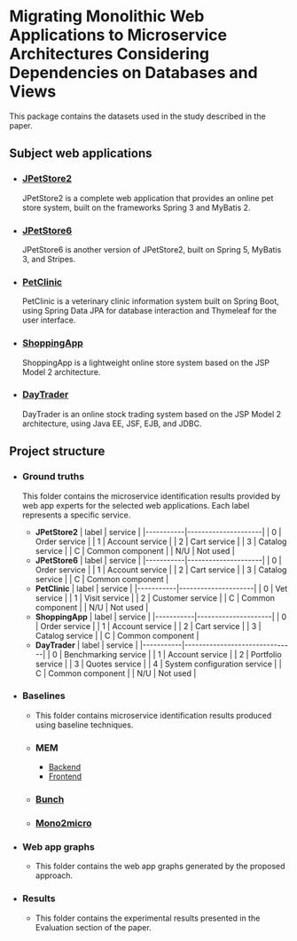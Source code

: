 # Migrating Monolithic Web Applications to Microservice Architectures Considering Dependencies on Databases and Views
 
This package contains the datasets used in the study described in the paper.

## Subject web applications
+ ### [JPetStore2](https://github.com/KimJongSung/jPetStore)
  JPetStore2 is a complete web application that provides an online pet store system, built on the frameworks Spring 3 and MyBatis 2.
+ ### [JPetStore6](https://github.com/mybatis/jpetstore-6)
  JPetStore6 is another version of JPetStore2, built on Spring 5, MyBatis 3, and Stripes.
+ ### [PetClinic](https://github.com/spring-projects/spring-petclinic)
  PetClinic is a veterinary clinic information system built on Spring Boot, using Spring Data JPA for database interaction and Thymeleaf for the user interface. 
+ ### [ShoppingApp](https://github.com/manhduydl/Shopping-web-Jsp-Servlet)
  ShoppingApp is a lightweight online store system  based on the JSP Model 2 architecture.
+ ### [DayTrader](https://github.com/WASdev/sample.daytrader7)
  DayTrader is an online stock trading system based on the JSP Model 2 architecture, using Java EE, JSF, EJB, and JDBC.
## Project structure
+ ### Ground truths
  This folder contains the microservice identification results provided by web app experts for the selected web applications.
  Each label represents a specific service.
  
    - **JPetStore2**
      | label | service          |
      |-----------|---------------------|
      | 0         | Order service       |
      | 1         | Account service     |
      | 2         | Cart service        |
      | 3         | Catalog service     |
      | C         | Common component    |
      | N/U       | Not used            |
    - **JPetStore6**
      | label | service          |
      |-----------|---------------------|
      | 0         | Order service       |
      | 1         | Account service     |
      | 2         | Cart service        |
      | 3         | Catalog service     |
      | C         | Common component    |
    - **PetClinic**
      | label | service          |
      |-----------|---------------------|
      | 0         | Vet service         |
      | 1         | Visit service       |
      | 2         | Customer service    |
      | C         | Common component    |
      | N/U       | Not used            |
    - **ShoppingApp**
      | label | service          |
      |-----------|---------------------|
      | 0         | Order service       |
      | 1         | Account service     |
      | 2         | Cart service        |
      | 3         | Catalog service     |
      | C         | Common component    |
    - **DayTrader**
      | label | service          |
      |-----------|-------------------------------|
      | 0         | Benchmarking service          |
      | 1         | Account service               |
      | 2         | Portfolio service             |
      | 3         | Quotes service                |
      | 4         | System configuration service  |
      | C         | Common component              |
      | N/U       | Not used                      |
+ ### Baselines
    - This folder contains microservice identification results produced using baseline techniques.
    - ### **MEM** 
        + [Backend](https://github.com/gmazlami/microserviceExtraction-backend)
        + [Frontend](https://github.com/gmazlami/microserviceExtraction-frontend)
    - ### [**Bunch**](https://github.com/ArchitectingSoftware/Bunch)
    - ### [**Mono2micro**](https://github.com/rahlk/ASE21-Tutorial)
+ ### Web app graphs
    - This folder contains the web app graphs generated by the proposed approach.
+ ### Results
    - This folder contains the experimental results presented in the Evaluation section of the paper.
